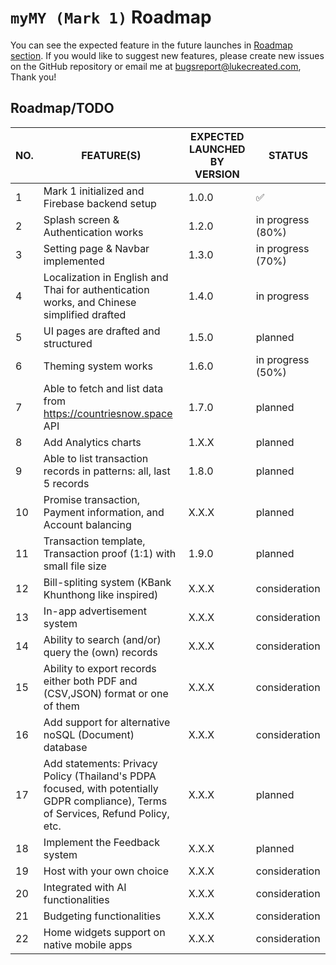 # `myMY (Mark 1)` Roadmap

You can see the expected feature in the future launches in [Roadmap section](#roadmaptodo). If you would like to suggest new features, please create new issues on the GitHub repository or email me at <bugsreport@lukecreated.com>, Thank you!

## Roadmap/TODO

|   NO. |          FEATURE(S)         | EXPECTED LAUNCHED BY VERSION | STATUS |
|-------|--------------------------|------------------------------|--------|
|   1   | Mark 1 initialized and Firebase backend setup | 1.0.0 | ✅ |
|   2   | Splash screen & Authentication works | 1.2.0 | in progress (80%) |
|   3   | Setting page & Navbar implemented | 1.3.0 | in progress (70%) |
|   4   | Localization in English and Thai for authentication works, and Chinese simplified drafted | 1.4.0 | in progress |
|   5   | UI pages are drafted and structured | 1.5.0 | planned |
|   6   | Theming system works | 1.6.0 | in progress (50%) |
|   7   | Able to fetch and list data from <https://countriesnow.space> API | 1.7.0 | planned |
|   8   | Add Analytics charts | 1.X.X | planned |
|   9   | Able to list transaction records in patterns: all, last 5 records | 1.8.0 | planned |
|   10  | Promise transaction, Payment information, and Account balancing | X.X.X | planned |
|   11  | Transaction template, Transaction proof (1:1) with small file size | 1.9.0 | planned |
|   12  | Bill-spliting system (KBank Khunthong like inspired) | X.X.X | consideration |
|   13  | In-app advertisement system | X.X.X | consideration |
|   14  | Ability to search (and/or) query the (own) records | X.X.X | consideration |
|   15  | Ability to export records either both PDF and (CSV,JSON) format or one of them | X.X.X | consideration |
|   16  | Add support for alternative noSQL (Document) database | X.X.X | consideration |
|   17  | Add statements: Privacy Policy (Thailand's PDPA focused, with potentially GDPR compliance), Terms of Services, Refund Policy, etc. | X.X.X | planned |
|   18  | Implement the Feedback system | X.X.X | planned |
|   19  | Host with your own choice | X.X.X | consideration |
|   20  | Integrated with AI functionalities | X.X.X | consideration |
|   21  | Budgeting functionalities | X.X.X | consideration |
|   22  | Home widgets support on native mobile apps |  X.X.X | consideration |
